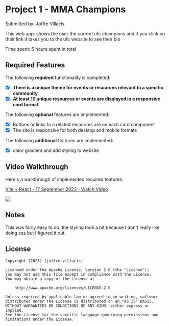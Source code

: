 
# Project 1 - MMA Champions

Submitted by: Joffre Villacis

This web app: shows the user the current ufc champions and if you click on their link it takes you to the ufc website to see their bio

Time spent: 6 hours spent in total

## Required Features

The following **required** functionality is completed:

- [x] **There is a unique theme for events or resources relevant to a specific community**
- [x] **At least 10 unique resources or events are displayed in a responsive card format**

The following **optional** features are implemented:

- [x] Buttons or links to a related resources are on each card component
- [x] The site is responsive for both desktop and mobile formats

The following **additional** features are implemented:

- [x] color gradient and add styling to website

## Video Walkthrough

Here's a walkthrough of implemented required features:

<div>
    <a href="https://www.loom.com/share/f480611410be4960a848fdab4fd22335">
      <p>Vite + React - 17 September 2023 - Watch Video</p>
    </a>
    <a href="https://www.loom.com/share/f480611410be4960a848fdab4fd22335">
      <img style="max-width:300px;" src="https://cdn.loom.com/sessions/thumbnails/f480611410be4960a848fdab4fd22335-with-play.gif">
    </a>
  </div>

## Notes

This was fairly easy to do, the styling took a bit because I don't really like doing css but I figured it out.

## License

    Copyright [2023] [joffre villacis]

    Licensed under the Apache License, Version 2.0 (the "License");
    you may not use this file except in compliance with the License.
    You may obtain a copy of the License at

        http://www.apache.org/licenses/LICENSE-2.0

    Unless required by applicable law or agreed to in writing, software
    distributed under the License is distributed on an "AS IS" BASIS,
    WITHOUT WARRANTIES OR CONDITIONS OF ANY KIND, either express or implied.
    See the License for the specific language governing permissions and
    limitations under the License.
